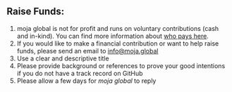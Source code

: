 ## Raise Funds:  

1. moja global is not for profit and runs on voluntary contributions (cash and in-kind). You can find more information about [who pays here](https://docs.google.com/document/d/15KY1CkCxRzB9ZBp68OLc2eWYuC5W-rqCKnTLaIG4tbg/edit?usp=sharing).
1. If you would like to make a financial contribution or want to help raise funds, please send an email to info@moja.global 
1. Use a clear and descriptive title
1. Please provide background or references to prove your good intentions if you do not have a track record on GitHub
1. Please allow a few days for *moja global* to reply
 
